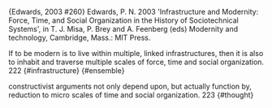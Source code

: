 ﻿{Edwards, 2003 #260}
Edwards, P. N. 2003 'Infrastructure and Modernity: Force, Time, and Social Organization in the History of Sociotechnical Systems', in T. J. Misa, P. Brey and A. Feenberg (eds) Modernity and technology, Cambridge, Mass.: MIT Press.

If to be modern is to live within multiple, linked infrastructures, then it is also to inhabit and traverse multiple scales of force, time and social organization. 222 {#infrastructure} {#ensemble}

constructivist arguments not only depend upon, but actually function by, reduction to micro scales of time and social organization. 223 {#thought}

